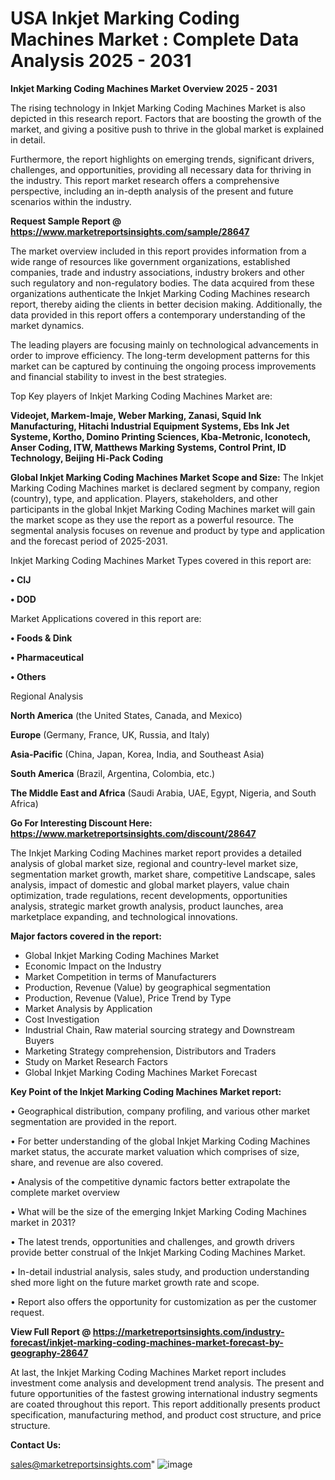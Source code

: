# USA Inkjet Marking Coding Machines Market : Complete Data Analysis 2025 - 2031

<Strong> Inkjet Marking Coding Machines Market Overview 2025 - 2031</strong>

The rising technology in Inkjet Marking Coding Machines Market is also depicted in this research report. Factors that are boosting the growth of the market, and giving a positive push to thrive in the global market is explained in detail.

Furthermore, the report highlights on emerging trends, significant drivers, challenges, and opportunities, providing all necessary data for thriving in the industry. This report market research offers a comprehensive perspective, including an in-depth analysis of the present and future scenarios within the industry.

<strong>Request Sample Report @ <a href=https://www.marketreportsinsights.com/sample/28647>https://www.marketreportsinsights.com/sample/28647</a></strong>

The market overview included in this report provides information from a wide range of resources like government organizations, established companies, trade and industry associations, industry brokers and other such regulatory and non-regulatory bodies. The data acquired from these organizations authenticate the Inkjet Marking Coding Machines research report, thereby aiding the clients in better decision making. Additionally, the data provided in this report offers a contemporary understanding of the market dynamics.

The leading players are focusing mainly on technological advancements in order to improve efficiency. The long-term development patterns for this market can be captured by continuing the ongoing process improvements and financial stability to invest in the best strategies.

Top Key players of Inkjet Marking Coding Machines Market are:

<strong>Videojet, Markem-Imaje, Weber Marking, Zanasi, Squid Ink Manufacturing, Hitachi Industrial Equipment Systems, Ebs Ink Jet Systeme, Kortho, Domino Printing Sciences, Kba-Metronic, Iconotech, Anser Coding, ITW, Matthews Marking Systems, Control Print, ID Technology, Beijing Hi-Pack Coding</strong>

<strong><b>Global Inkjet Marking Coding Machines Market Scope and Size:</b></strong>
The Inkjet Marking Coding Machines market is declared segment by company, region (country), type, and application. Players, stakeholders, and other participants in the global Inkjet Marking Coding Machines market will gain the market scope as they use the report as a powerful resource. The segmental analysis focuses on revenue and product by type and application and the forecast period of 2025-2031.

Inkjet Marking Coding Machines Market Types covered in this report are:

<strong>• CIJ

• DOD</strong>

Market Applications covered in this report are:

<strong>• Foods & Dink

• Pharmaceutical

• Others</strong> 

Regional Analysis

<strong>North America</strong> (the United States, Canada, and Mexico)

<strong>Europe</strong> (Germany, France, UK, Russia, and Italy)

<strong>Asia-Pacific</strong> (China, Japan, Korea, India, and Southeast Asia)

<strong>South America</strong> (Brazil, Argentina, Colombia, etc.)

<strong>The Middle East and Africa</strong> (Saudi Arabia, UAE, Egypt, Nigeria, and South Africa)

<strong>Go For Interesting Discount Here: <a href=https://www.marketreportsinsights.com/discount/28647>https://www.marketreportsinsights.com/discount/28647</a></strong>

The Inkjet Marking Coding Machines market report provides a detailed analysis of global market size, regional and country-level market size, segmentation market growth, market share, competitive Landscape, sales analysis, impact of domestic and global market players, value chain optimization, trade regulations, recent developments, opportunities analysis, strategic market growth analysis, product launches, area marketplace expanding, and technological innovations.

<strong><b>Major factors covered in the report:</b></strong>
<ul>
  <li>Global Inkjet Marking Coding Machines Market </li>
  <li>Economic Impact on the Industry</li>
  <li>Market Competition in terms of Manufacturers</li>
  <li>Production, Revenue (Value) by geographical segmentation</li>
  <li>Production, Revenue (Value), Price Trend by Type</li>
  <li>Market Analysis by Application</li>
  <li>Cost Investigation</li>
  <li>Industrial Chain, Raw material sourcing strategy and Downstream Buyers</li>
  <li>Marketing Strategy comprehension, Distributors and Traders</li>
  <li>Study on Market Research Factors</li>
  <li>Global Inkjet Marking Coding Machines Market Forecast</li>
</ul>

<strong><b>Key Point of the Inkjet Marking Coding Machines Market report:</b></strong>

• Geographical distribution, company profiling, and various other market segmentation are provided in the report.

• For better understanding of the global Inkjet Marking Coding Machines market status, the accurate market valuation which comprises of size, share, and revenue are also covered.

• Analysis of the competitive dynamic factors better extrapolate the complete market overview

• What will be the size of the emerging Inkjet Marking Coding Machines market in 2031?

• The latest trends, opportunities and challenges, and growth drivers provide better construal of the Inkjet Marking Coding Machines Market.

• In-detail industrial analysis, sales study, and production understanding shed more light on the future market growth rate and scope.

• Report also offers the opportunity for customization as per the customer request.

<strong><b>View Full Report @ <a href=https://marketreportsinsights.com/industry-forecast/inkjet-marking-coding-machines-market-forecast-by-geography-28647>https://marketreportsinsights.com/industry-forecast/inkjet-marking-coding-machines-market-forecast-by-geography-28647</a></b></strong>


At last, the Inkjet Marking Coding Machines Market report includes investment come analysis and development trend analysis. The present and future opportunities of the fastest growing international industry segments are coated throughout this report. This report additionally presents product specification, manufacturing method, and product cost structure, and price structure.

<strong>Contact Us:</strong>

sales@marketreportsinsights.com"
![image](https://github.com/user-attachments/assets/1fd5b00f-46a9-40eb-a65f-389875776e93)
